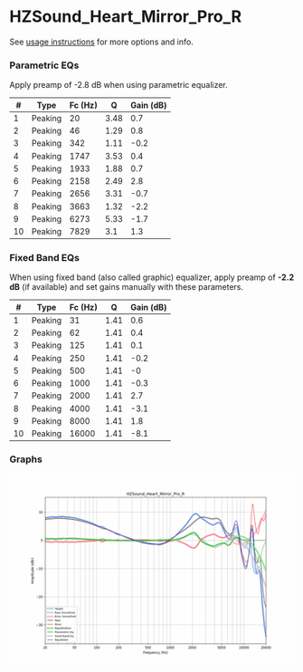 # HZSound_Heart_Mirror_Pro_R
See [usage instructions](https://github.com/jaakkopasanen/AutoEq#usage) for more options and info.

### Parametric EQs
Apply preamp of -2.8 dB when using parametric equalizer.

|   # | Type    |   Fc (Hz) |    Q |   Gain (dB) |
|-----|---------|-----------|------|-------------|
|   1 | Peaking |        20 | 3.48 |         0.7 |
|   2 | Peaking |        46 | 1.29 |         0.8 |
|   3 | Peaking |       342 | 1.11 |        -0.2 |
|   4 | Peaking |      1747 | 3.53 |         0.4 |
|   5 | Peaking |      1933 | 1.88 |         0.7 |
|   6 | Peaking |      2158 | 2.49 |         2.8 |
|   7 | Peaking |      2656 | 3.31 |        -0.7 |
|   8 | Peaking |      3663 | 1.32 |        -2.2 |
|   9 | Peaking |      6273 | 5.33 |        -1.7 |
|  10 | Peaking |      7829 | 3.1  |         1.3 |

### Fixed Band EQs
When using fixed band (also called graphic) equalizer, apply preamp of **-2.2 dB** (if available) and set gains manually with these parameters.

|   # | Type    |   Fc (Hz) |    Q |   Gain (dB) |
|-----|---------|-----------|------|-------------|
|   1 | Peaking |        31 | 1.41 |         0.6 |
|   2 | Peaking |        62 | 1.41 |         0.4 |
|   3 | Peaking |       125 | 1.41 |         0.1 |
|   4 | Peaking |       250 | 1.41 |        -0.2 |
|   5 | Peaking |       500 | 1.41 |        -0   |
|   6 | Peaking |      1000 | 1.41 |        -0.3 |
|   7 | Peaking |      2000 | 1.41 |         2.7 |
|   8 | Peaking |      4000 | 1.41 |        -3.1 |
|   9 | Peaking |      8000 | 1.41 |         1.8 |
|  10 | Peaking |     16000 | 1.41 |        -8.1 |

### Graphs
![](./HZSound_Heart_Mirror_Pro_R.png)
